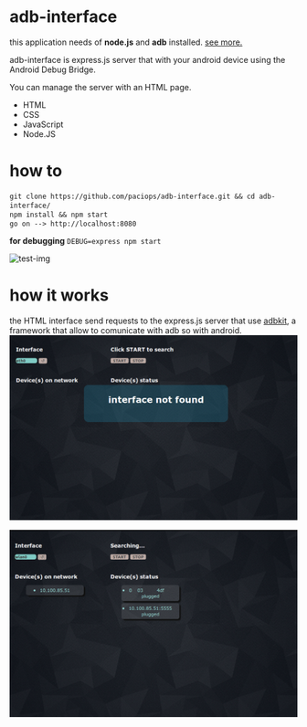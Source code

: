 # adb-interface
this application needs of **node.js** and **adb** installed. [see more.](https://github.com/openstf/adbkit#requirements)

adb-interface is express.js server that with your android device using the Android Debug Bridge.

You can manage the server with an HTML page.

- HTML
- CSS
- JavaScript
- Node.JS

# how to
```
git clone https://github.com/paciops/adb-interface.git && cd adb-interface/
npm install && npm start
go on --> http://localhost:8080
```
**for debugging**
`DEBUG=express npm start`

![test-img](/readme/none.png)

# how it works
the HTML interface send requests to the express.js server that use [adbkit](https://github.com/openstf/adbkit), a framework that allow to comunicate with adb so with android.
![test-img](/readme/eth0.png)

![test-img](/readme/wlan0.png)
